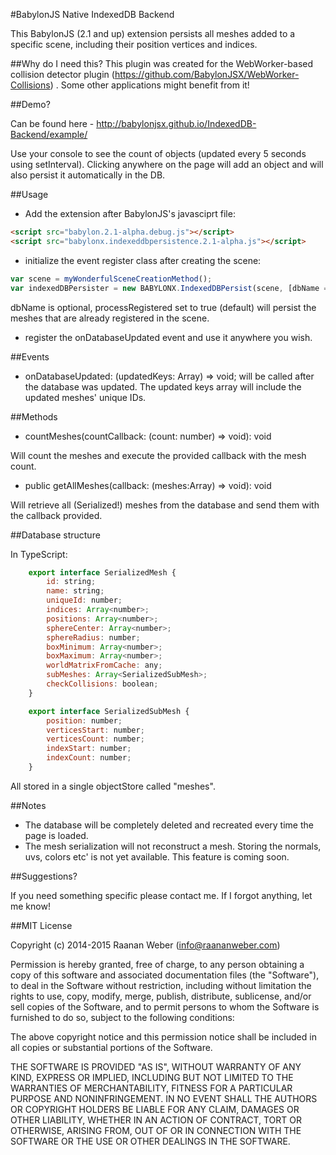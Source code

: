 #BabylonJS Native IndexedDB Backend

This BabylonJS (2.1 and up) extension persists all meshes added to a specific scene, including their position vertices and indices.

##Why do I need this?
This plugin was created for the WebWorker-based collision detector plugin (https://github.com/BabylonJSX/WebWorker-Collisions) . Some other applications might benefit from it!

##Demo?

Can be found here - http://babylonjsx.github.io/IndexedDB-Backend/example/

Use your console to see the count of objects (updated every 5 seconds using setInterval). Clicking anywhere on the page will add an object and will also persist it automatically in the DB.

##Usage

* Add the extension after BabylonJS's javasciprt file:

```html
<script src="babylon.2.1-alpha.debug.js"></script>
<script src="babylonx.indexeddbpersistence.2.1-alpha.js"></script>
```

* initialize the event register class after creating the scene:

```javascript
var scene = myWonderfulSceneCreationMethod();
var indexedDBPersister = new BABYLONX.IndexedDBPersist(scene, [dbName = "babylonJsMeshes", processRegistered = true]);
```

dbName is optional, processRegistered set to true (default) will persist the meshes that are already registered in the scene.

* register the onDatabaseUpdated event and use it anywhere you wish.

##Events

* onDatabaseUpdated: (updatedKeys: Array<number>) => void;
    will be called after the database was updated. The updated keys array will include the updated meshes' unique IDs.

##Methods
* countMeshes(countCallback: (count: number) => void): void

Will count the meshes and execute the provided callback with the mesh count.

* public getAllMeshes(callback: (meshes:Array<SerializedMesh>) => void): void

Will retrieve all (Serialized!) meshes from the database and send them with the callback provided.

##Database structure

In TypeScript:

```javascript
    export interface SerializedMesh {
        id: string;
        name: string;
        uniqueId: number;
        indices: Array<number>;
        positions: Array<number>;
        sphereCenter: Array<number>;
        sphereRadius: number;
        boxMinimum: Array<number>;
        boxMaximum: Array<number>;
        worldMatrixFromCache: any;
        subMeshes: Array<SerializedSubMesh>;
        checkCollisions: boolean;
    }

    export interface SerializedSubMesh {
        position: number;
        verticesStart: number;
        verticesCount: number;
        indexStart: number;
        indexCount: number;
    }
```

All stored in a single objectStore called "meshes".

##Notes
* The database will be completely deleted and recreated every time the page is loaded. 
* The mesh serialization will not reconstruct a mesh. Storing the normals, uvs, colors etc' is not yet available. This feature is coming soon.

##Suggestions?

If you need something specific please contact me. If I forgot anything, let me know!

##MIT License

Copyright (c) 2014-2015 Raanan Weber (info@raananweber.com)

Permission is hereby granted, free of charge, to any person obtaining a copy of this software and associated documentation files (the "Software"), to deal in the Software without restriction, including without limitation the rights to use, copy, modify, merge, publish, distribute, sublicense, and/or sell copies of the Software, and to permit persons to whom the Software is furnished to do so, subject to the following conditions:

The above copyright notice and this permission notice shall be included in all copies or substantial portions of the Software.

THE SOFTWARE IS PROVIDED "AS IS", WITHOUT WARRANTY OF ANY KIND, EXPRESS OR IMPLIED, INCLUDING BUT NOT LIMITED TO THE WARRANTIES OF MERCHANTABILITY, FITNESS FOR A PARTICULAR PURPOSE AND NONINFRINGEMENT. IN NO EVENT SHALL THE AUTHORS OR COPYRIGHT HOLDERS BE LIABLE FOR ANY CLAIM, DAMAGES OR OTHER LIABILITY, WHETHER IN AN ACTION OF CONTRACT, TORT OR OTHERWISE, ARISING FROM, OUT OF OR IN CONNECTION WITH THE SOFTWARE OR THE USE OR OTHER DEALINGS IN THE SOFTWARE.


